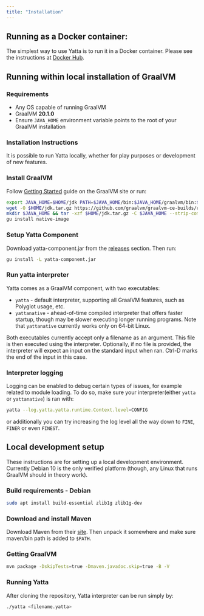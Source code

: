 ```yaml
---
title: "Installation"
---
```


## Running as a Docker container:

The simplest way to use Yatta is to run it in a Docker container. Please see the instructions at [Docker Hub](https://hub.docker.com/r/akovari/yatta).

## Running within local installation of GraalVM

### Requirements

- Any OS capable of running GraalVM
- GraalVM **20.1.0**
- Ensure `JAVA_HOME` environment variable points to the root of your GraalVM installation

### Installation Instructions

It is possible to run Yatta locally, whether for play purposes or development of new features.

### Install GraalVM

Follow [Getting Started](https://www.graalvm.org/getting-started/) guide on the GraalVM site or run:

```bash
export JAVA_HOME=$HOME/jdk PATH=$JAVA_HOME/bin:$JAVA_HOME/graalvm/bin:$PATH
wget -O $HOME/jdk.tar.gz https://github.com/graalvm/graalvm-ce-builds/releases/download/vm-20.1.0/graalvm-ce-java11-linux-amd64-20.1.0.tar.gz
mkdir $JAVA_HOME && tar -xzf $HOME/jdk.tar.gz -C $JAVA_HOME --strip-components=1
gu install native-image
```

### Setup Yatta Component

Download yatta-component.jar from the [releases](https://github.com/yatta-lang/yatta/releases) section. Then run:

```bash
gu install -L yatta-component.jar
```

### Run yatta interpreter

Yatta comes as a GraalVM component, with two executables:

- `yatta` - default interpreter, supporting all GraalVM features, such as Polyglot usage, etc.
- `yattanative` - ahead-of-time compiled interpreter that offers faster startup, though may be slower executing longer running programs. Note that `yattanative` currently works only on 64-bit Linux.

Both executables currently accept only a filename as an argument. This file is then executed using the interpreter.
Optionally, if no file is provided, the interpreter will expect an input on the standard input when ran. Ctrl-D marks the end of the input in this case.

### Interpreter logging

Logging can be enabled to debug certain types of issues, for example related to module loading. To do so, make sure your interpreter(either `yatta` or `yattanative`) is ran with:

```bash
yatta --log.yatta.yatta.runtime.Context.level=CONFIG
```

or additionally you can try increasing the log level all the way down to `FINE`, `FINER` or even `FINEST`.

## Local development setup

These instructions are for setting up a local development environment. Currently Debian 10 is the only verified platform (though, any Linux that runs GraalVM should in theory work).

### Build requirements - Debian

```bash
sudo apt install build-essential zlib1g zlib1g-dev
```

### Download and install Maven

Download Maven from their [site](https://maven.apache.org/download.cgi). Then unpack it somewhere and make sure maven/bin path is added to `$PATH`.

### Getting GraalVM

```bash
mvn package -DskipTests=true -Dmaven.javadoc.skip=true -B -V
```

### Running Yatta

After cloning the repository, Yatta interpreter can be run simply by:

```bash
./yatta <filename.yatta>
```
